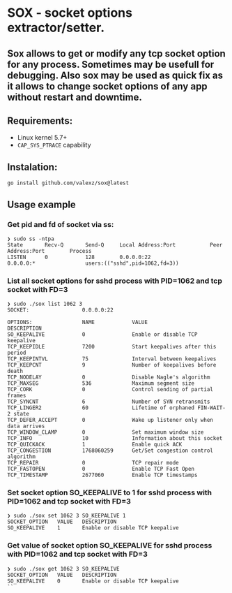 # SOX - socket options extractor/setter.

Sox allows to get or modify any tcp socket option for any process. Sometimes may be usefull for debugging.
Also sox may be used as quick fix as it allows to change socket options of any app without restart and downtime.
---


## Requirements:
- Linux kernel 5.7+
- `CAP_SYS_PTRACE` capability

## Instalation:
```
go install github.com/valexz/sox@latest
```

## Usage example


### Get pid and fd of socket via ss:
```
❯ sudo ss -ntpa
State       Recv-Q       Send-Q     Local Address:Port           Peer Address:Port        Process                                               
LISTEN      0            128        0.0.0.0:22                   0.0.0.0:*                users:(("sshd",pid=1062,fd=3))                       
```

### List all socket options for sshd process with PID=1062 and  tcp socket with FD=3
```
❯ sudo ./sox list 1062 3
SOCKET:                 0.0.0.0:22

OPTIONS:                NAME            VALUE                                   DESCRIPTION
SO_KEEPALIVE            0               Enable or disable TCP keepalive        
TCP_KEEPIDLE            7200            Start keepalives after this period     
TCP_KEEPINTVL           75              Interval between keepalives            
TCP_KEEPCNT             9               Number of keepalives before death      
TCP_NODELAY             0               Disable Nagle's algorithm              
TCP_MAXSEG              536             Maximum segment size                   
TCP_CORK                0               Control sending of partial frames      
TCP_SYNCNT              6               Number of SYN retransmits              
TCP_LINGER2             60              Lifetime of orphaned FIN-WAIT-2 state  
TCP_DEFER_ACCEPT        0               Wake up listener only when data arrives
TCP_WINDOW_CLAMP        0               Set maximum window size                
TCP_INFO                10              Information about this socket          
TCP_QUICKACK            1               Enable quick ACK                       
TCP_CONGESTION          1768060259      Get/Set congestion control algorithm   
TCP_REPAIR              0               TCP repair mode                        
TCP_FASTOPEN            0               Enable TCP Fast Open                   
TCP_TIMESTAMP           2677060         Enable TCP timestamps                  
```

### Set socket option SO_KEEPALIVE to 1 for sshd process with PID=1062 and  tcp socket with FD=3
```
❯ sudo ./sox set 1062 3 SO_KEEPALIVE 1
SOCKET_OPTION   VALUE   DESCRIPTION                    
SO_KEEPALIVE    1       Enable or disable TCP keepalive
```

### Get value of socket option SO_KEEPALIVE for sshd process with PID=1062 and  tcp socket with FD=3
```
❯ sudo ./sox get 1062 3 SO_KEEPALIVE
SOCKET_OPTION   VALUE   DESCRIPTION                    
SO_KEEPALIVE    0       Enable or disable TCP keepalive
``
